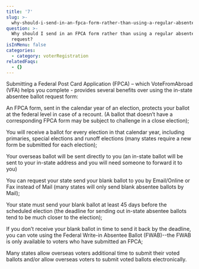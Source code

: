 ```yaml
---
title: '7'
slug: >-
  why-should-i-send-in-an-fpca-form-rather-than-using-a-regular-absentee-ballot-request
question: >-
  Why should I send in an FPCA form rather than using a regular absentee ballot
  request?
isInMenu: false
categories:
  - category: voterRegistration
relatedFaqs:
  - {}
---
```

Submitting a Federal Post Card Application (FPCA) – which VoteFromAbroad (VFA) helps you complete - provides several benefits over using the in-state absentee ballot request form:

An FPCA form, sent in the calendar year of an election, protects your ballot at the federal level in case of a recount. (A ballot that doesn’t have a corresponding FPCA form may be subject to challenge in a close election);


You will receive a  ballot for every election in that calendar year, including primaries, special elections and runoff elections (many states require a new form be submitted for each election);


Your overseas ballot will be sent directly to you (an in-state ballot will be sent to your in-state address and you will need someone to forward it to you) 

You can request your state send your blank ballot to you by Email/Online or Fax instead of Mail (many states will only send blank absentee ballots by Mail);


Your state must send your blank ballot at least 45 days before the scheduled election (the deadline for sending out in-state absentee ballots tend to be much closer to the election);


If you don’t receive your blank ballot in time to send it back by the deadline, you can vote using the Federal Write-in Absentee Ballot (FWAB)--the FWAB is only available to voters who have submitted an FPCA;


Many states allow overseas voters additional time to submit their voted ballots and/or allow overseas voters to submit voted ballots electronically.
